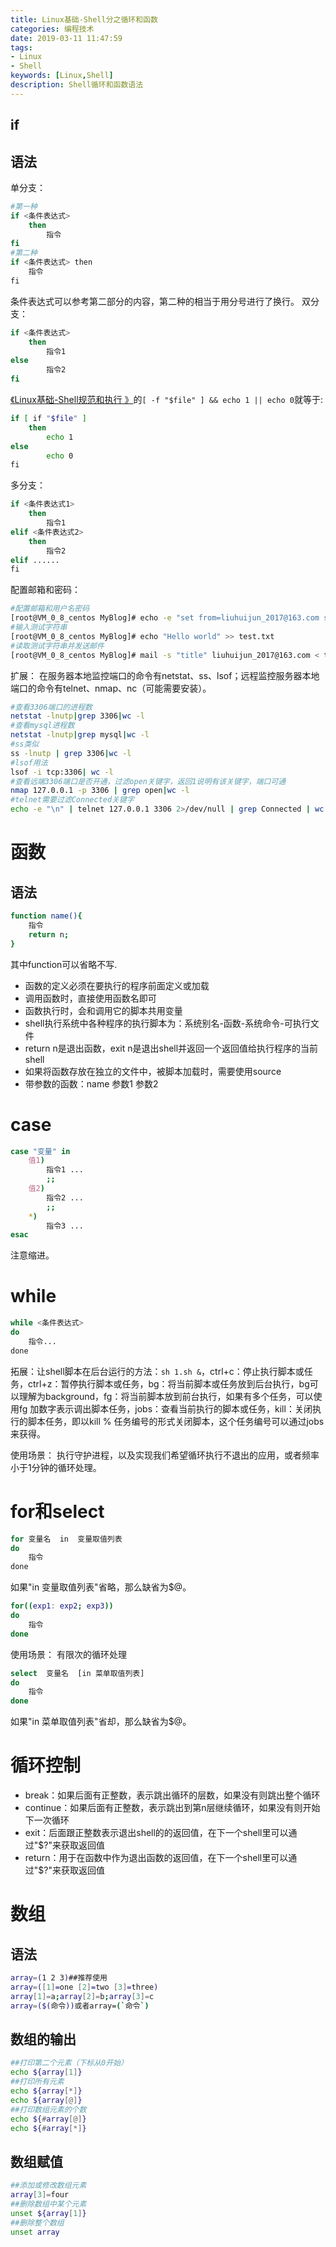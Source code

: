 ```yaml
---
title: Linux基础-Shell分之循环和函数
categories: 编程技术
date: 2019-03-11 11:47:59
tags:
- Linux
- Shell
keywords: [Linux,Shell]
description: Shell循环和函数语法
---
```

## if
## 语法
单分支：

```bash
#第一种
if <条件表达式>
    then
        指令
fi
#第二种
if <条件表达式> then
    指令
fi﻿​
```
<!--more-->

条件表达式可以参考第二部分的内容，第二种的相当于用分号进行了换行。
双分支：

```bash
if <条件表达式>
    then
        指令1
else
        指令2
fi
```

[《Linux基础-Shell规范和执行	》](https://blog.guitar-coder.cn//Linux基础-Shell规范和执行.html
)的`[ -f "$file" ] && echo 1 || echo 0`就等于:

```bash
if [ if "$file" ]
    then
        echo 1
else
        echo 0
fi﻿​
```

多分支：

```bash
if <条件表达式1>
    then 
        指令1
elif <条件表达式2>
    then
        指令2
elif ......
fi﻿​
```

配置邮箱和密码：

```bash
#配置邮箱和用户名密码
[root@VM_0_8_centos MyBlog]# echo -e "set from=liuhuijun_2017@163.com smtp=smtp.163.com \nset smtp-auth-user=liuhuijun_2017@163.com smtp-auth-password=123456 smtp-auth=login" >> /etc/mail.rc
#输入测试字符串
[root@VM_0_8_centos MyBlog]# echo "Hello world" >> test.txt
#读取测试字符串并发送邮件
[root@VM_0_8_centos MyBlog]# mail -s "title" liuhuijun_2017@163.com < test.txt ﻿
```

扩展：
在服务器本地监控端口的命令有netstat、ss、lsof；远程监控服务器本地端口的命令有telnet、nmap、nc（可能需要安装）。

```bash
#查看3306端口的进程数
netstat -lnutp|grep 3306|wc -l
#查看mysql进程数
netstat -lnutp|grep mysql|wc -l
#ss类似
ss -lnutp | grep 3306|wc -l
#lsof用法
lsof -i tcp:3306| wc -l
#查看远端3306端口是否开通，过滤open关键字，返回1说明有该关键字，端口可通
nmap 127.0.0.1 -p 3306 | grep open|wc -l
#telnet需要过滤Connected关键字
echo -e "\n" | telnet 127.0.0.1 3306 2>/dev/null | grep Connected | wc -l 
```

# 函数
## 语法

```bash
function name(){
    指令
    return n;
}
```

其中function可以省略不写.


* 函数的定义必须在要执行的程序前面定义或加载
* 调用函数时，直接使用函数名即可
* 函数执行时，会和调用它的脚本共用变量
* shell执行系统中各种程序的执行脚本为：系统别名-函数-系统命令-可执行文件
* return n是退出函数，exit n是退出shell并返回一个返回值给执行程序的当前shell
* 如果将函数存放在独立的文件中，被脚本加载时，需要使用source
* 带参数的函数：name 参数1 参数2


# case

```bash
case "变量" in
    值1)
        指令1 ...
        ;;
    值2)
        指令2 ...
        ;;
    *)
        指令3 ...
esac
```

注意缩进。
# while

```bash
while <条件表达式>
do
    指令...
done﻿
```

拓展：让shell脚本在后台运行的方法：`sh 1.sh &`，ctrl+c：停止执行脚本或任务，ctrl+z：暂停执行脚本或任务，bg：将当前脚本或任务放到后台执行，bg可以理解为background，fg：将当前脚本放到前台执行，如果有多个任务，可以使用fg 加数字表示调出脚本任务，jobs：查看当前执行的脚本或任务，kill：关闭执行的脚本任务，即以kill % 任务编号的形式关闭脚本，这个任务编号可以通过jobs来获得。

使用场景：
    执行守护进程，以及实现我们希望循环执行不退出的应用，或者频率小于1分钟的循环处理。

# for和select
```bash
for 变量名  in  变量取值列表
do
    指令
done﻿​
```

如果"in 变量取值列表"省略，那么缺省为$@。

```bash
for((exp1: exp2; exp3))
do
    指令
done
```

使用场景：
    有限次的循环处理
    
```bash
select  变量名  [in 菜单取值列表]
do
    指令
done
``` 
如果"in 菜单取值列表"省却，那么缺省为$@。

# 循环控制
* break：如果后面有正整数，表示跳出循环的层数，如果没有则跳出整个循环
* continue：如果后面有正整数，表示跳出到第n层继续循环，如果没有则开始下一次循环
* exit：后面跟正整数表示退出shell的的返回值，在下一个shell里可以通过"$?"来获取返回值
* return：用于在函数中作为退出函数的返回值，在下一个shell里可以通过"$?"来获取返回值   

# 数组
## 语法
```bash
array=(1 2 3)##推荐使用
array=([1]=one [2]=two [3]=three)
array[1]=a;array[2]=b;array[3]=c
array=($(命令))或者array=(`命令`)
```

## 数组的输出
```bash
##打印第二个元素（下标从0开始）
echo ${array[1]}
##打印所有元素
echo ${array[*]}
echo ${array[@]}
##打印数组元素的个数
echo ${#array[@]}
echo ${#array[*]}
```

## 数组赋值

```bash
##添加或修改数组元素
array[3]=four
##删除数组中某个元素
unset ${array[1]}
##删除整个数组
unset array
```